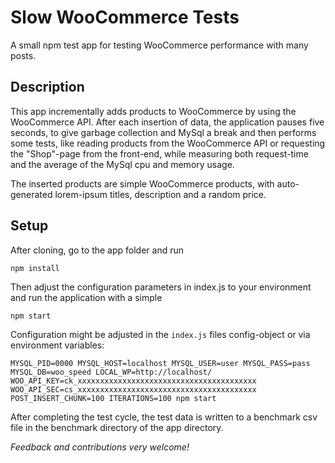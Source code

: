 # Slow WooCommerce Tests

A small npm test app for testing WooCommerce performance with many posts.

## Description

This app incrementally adds products to WooCommerce by using the WooCommerce
API. After each insertion of data, the application pauses five seconds, to give
garbage collection and MySql a break and then performs some tests, like reading
products from the WooCommerce API or requesting the "Shop"-page from the
front-end, while measuring both request-time and the average of the MySql cpu
and memory usage.

The inserted products are simple WooCommerce products, with auto-generated
lorem-ipsum titles, description and a random price.

## Setup

After cloning, go to the app folder and run

`npm install`

Then adjust the configuration parameters in index.js to your environment and run
the application with a simple

`npm start`

Configuration might be adjusted in the `index.js` files config-object or via
environment variables:

    MYSQL_PID=0000 MYSQL_HOST=localhost MYSQL_USER=user MYSQL_PASS=pass MYSQL_DB=woo_speed LOCAL_WP=http://localhost/ WOO_API_KEY=ck_xxxxxxxxxxxxxxxxxxxxxxxxxxxxxxxxxxxxxxxx WOO_API_SEC=cs_xxxxxxxxxxxxxxxxxxxxxxxxxxxxxxxxxxxxxxxx POST_INSERT_CHUNK=100 ITERATIONS=100 npm start

After completing the test cycle, the test data is written to a benchmark csv
file in the benchmark directory of the app directory.

*Feedback and contributions very welcome!*

